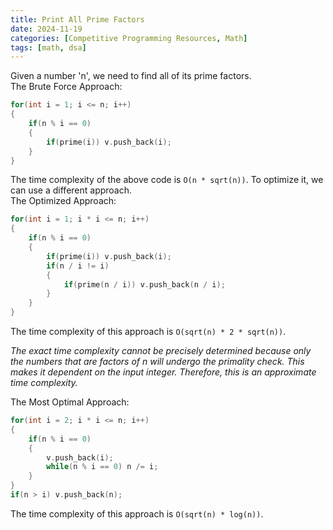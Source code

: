```yaml
---
title: Print All Prime Factors
date: 2024-11-19
categories: [Competitive Programming Resources, Math]
tags: [math, dsa]
---
```


Given a number 'n', we need to find all of its prime factors.\
The Brute Force Approach: 

```cpp
for(int i = 1; i <= n; i++)
{
    if(n % i == 0)
    {
        if(prime(i)) v.push_back(i);
    }
}
```

The time complexity of the above code is  ```O(n * sqrt(n))```. To optimize it, we can use a different approach.\
The Optimized Approach:

```cpp
for(int i = 1; i * i <= n; i++)
{
    if(n % i == 0)
    {
        if(prime(i)) v.push_back(i);
        if(n / i != i) 
        {
            if(prime(n / i)) v.push_back(n / i);
        }
    }
}
```

The time complexity of this approach is ```O(sqrt(n) * 2 * sqrt(n))```.

_The exact time complexity cannot be precisely determined because only the numbers that are factors of n will undergo the primality check. This makes it dependent on the input integer. Therefore, this is an approximate time complexity._

The Most Optimal Approach:

```cpp
for(int i = 2; i * i <= n; i++)
{
    if(n % i == 0)
    {
        v.push_back(i);
        while(n % i == 0) n /= i;
    }
}
if(n > i) v.push_back(n);
```

The time complexity of this approach is ```O(sqrt(n) * log(n))```.